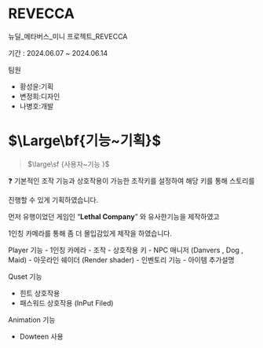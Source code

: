 # REVECCA
뉴딜_메타버스_미니 프로젝트_REVECCA

기간 : 2024.06.07 ~ 2024.06.14

팀원 
- 황성윤:기획
- 변정희:디자인
- 나병호:개발


# $\Large\bf{기능~기획}$
> $\large\sf {사용자~기능
}$
> 

<aside>
❓ 기본적인 조작 기능과 상호작용이 가능한 조작키를 설정하여 해당 키를 통해 스토리를

진행할 수 있게 기획하였습니다. 

먼저 유행이었던 게임인 “**Lethal Company**” 와 유사한기능을 제작하였고

1인칭 카메라를 통해 좀 더 몰입감있게 제작을 하였습니다.

</aside>
Player 기능
- 1인칭 카메라
- 조작
- 상호작용 키
- NPC 매니저 (Danvers , Dog , Maid)
- 아웃라인 쉐이더 (Render shader)
- 인벤토리 기능
- 아이템 추가설명

Quset 기능
- 힌트 상호작용 
- 패스워드 상호작용 (InPut Filed)

Animation 기능
- Dowteen 사용
